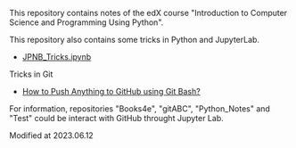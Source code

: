 This repository contains notes of the edX course "Introduction to Computer Science and Programming Using Python".

This repository also contains some tricks in Python and JupyterLab.
* [JPNB_Tricks.ipynb](https://github.com/stevenkhwun/gitABC/blob/main/JPNB_Tricks.ipynb)

Tricks in Git
* [How to Push Anything to GitHub using Git Bash?](https://www.geeksforgeeks.org/how-to-push-anything-to-github-using-git-bash/)


For information, repositories "Books4e", "gitABC", "Python_Notes" and "Test" could be interact with GitHub throught Jupyter Lab.

Modified at 2023.06.12